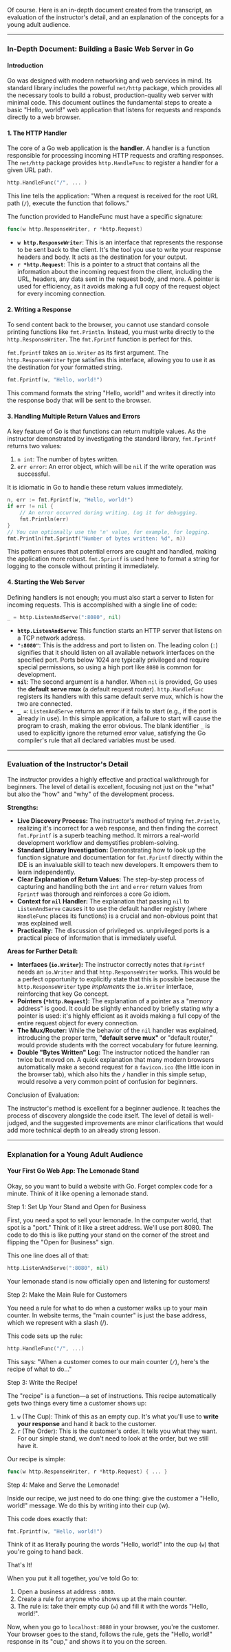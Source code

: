 Of course. Here is an in-depth document created from the transcript, an evaluation of the instructor's detail, and an explanation of the concepts for a young adult audience.

---

### In-Depth Document: Building a Basic Web Server in Go

#### Introduction

Go was designed with modern networking and web services in mind. Its standard library includes the powerful `net/http` package, which provides all the necessary tools to build a robust, production-quality web server with minimal code. This document outlines the fundamental steps to create a basic "Hello, world!" web application that listens for requests and responds directly to a web browser.

#### 1. The HTTP Handler

The core of a Go web application is the **handler**. A handler is a function responsible for processing incoming HTTP requests and crafting responses. The `net/http` package provides `http.HandleFunc` to register a handler for a given URL path.


```Go
http.HandleFunc("/", ... )
```

This line tells the application: "When a request is received for the root URL path (`/`), execute the function that follows."

The function provided to HandleFunc must have a specific signature:

```go
func(w http.ResponseWriter, r *http.Request)
```


- **`w http.ResponseWriter`**: This is an interface that represents the response to be sent back to the client. It's the tool you use to write your response headers and body. It acts as the destination for your output.
- **`r *http.Request`**: This is a pointer to a struct that contains all the information about the incoming request from the client, including the URL, headers, any data sent in the request body, and more. A pointer is used for efficiency, as it avoids making a full copy of the request object for every incoming connection.

#### 2. Writing a Response

To send content back to the browser, you cannot use standard console printing functions like `fmt.Println`. Instead, you must write directly to the `http.ResponseWriter`. The `fmt.Fprintf` function is perfect for this.

`fmt.Fprintf` takes an `io.Writer` as its first argument. The `http.ResponseWriter` type satisfies this interface, allowing you to use it as the destination for your formatted string.



```Go
fmt.Fprintf(w, "Hello, world!")
```

This command formats the string "Hello, world!" and writes it directly into the response body that will be sent to the browser.

#### 3. Handling Multiple Return Values and Errors

A key feature of Go is that functions can return multiple values. As the instructor demonstrated by investigating the standard library, `fmt.Fprintf` returns two values:

1. `n int`: The number of bytes written.
2. `err error`: An error object, which will be `nil` if the write operation was successful.

It is idiomatic in Go to handle these return values immediately.



```Go
n, err := fmt.Fprintf(w, "Hello, world!")
if err != nil {
    // An error occurred during writing. Log it for debugging.
    fmt.Println(err)
}
// You can optionally use the 'n' value, for example, for logging.
fmt.Println(fmt.Sprintf("Number of bytes written: %d", n))
```

This pattern ensures that potential errors are caught and handled, making the application more robust. `fmt.Sprintf` is used here to format a string for logging to the console without printing it immediately.

#### 4. Starting the Web Server

Defining handlers is not enough; you must also start a server to listen for incoming requests. This is accomplished with a single line of code:


```Go
_ = http.ListenAndServe(":8080", nil)
```

- **`http.ListenAndServe`**: This function starts an HTTP server that listens on a TCP network address.
- **`":8080"`**: This is the address and port to listen on. The leading colon (`:`) signifies that it should listen on all available network interfaces on the specified port. Ports below 1024 are typically privileged and require special permissions, so using a high port like `8080` is common for development.
- **`nil`**: The second argument is a handler. When `nil` is provided, Go uses the **default serve mux** (a default request router). `http.HandleFunc` registers its handlers with this same default serve mux, which is how the two are connected.
- **`_ =`**: `ListenAndServe` returns an error if it fails to start (e.g., if the port is already in use). In this simple application, a failure to start will cause the program to crash, making the error obvious. The blank identifier `_` is used to explicitly ignore the returned error value, satisfying the Go compiler's rule that all declared variables must be used.

---

### Evaluation of the Instructor's Detail

The instructor provides a highly effective and practical walkthrough for beginners. The level of detail is excellent, focusing not just on the "what" but also the "how" and "why" of the development process.

**Strengths:**

- **Live Discovery Process:** The instructor's method of trying `fmt.Println`, realizing it's incorrect for a web response, and then finding the correct `fmt.Fprintf` is a superb teaching method. It mirrors a real-world development workflow and demystifies problem-solving.
- **Standard Library Investigation:** Demonstrating how to look up the function signature and documentation for `fmt.Fprintf` directly within the IDE is an invaluable skill to teach new developers. It empowers them to learn independently.
- **Clear Explanation of Return Values:** The step-by-step process of capturing and handling both the `int` and `error` return values from `Fprintf` was thorough and reinforces a core Go idiom.
- **Context for `nil` Handler:** The explanation that passing `nil` to `ListenAndServe` causes it to use the default handler registry (where `HandleFunc` places its functions) is a crucial and non-obvious point that was explained well.
- **Practicality:** The discussion of privileged vs. unprivileged ports is a practical piece of information that is immediately useful.

**Areas for Further Detail:**

- **Interfaces (`io.Writer`):** The instructor correctly notes that `Fprintf` needs an `io.Writer` and that `http.ResponseWriter` works. This would be a perfect opportunity to explicitly state that this is possible because the `http.ResponseWriter` type _implements_ the `io.Writer` interface, reinforcing that key Go concept.
- **Pointers (`*http.Request`):** The explanation of a pointer as a "memory address" is good. It could be slightly enhanced by briefly stating _why_ a pointer is used: it's highly efficient as it avoids making a full copy of the entire request object for every connection.
- **The Mux/Router:** While the behavior of the `nil` handler was explained, introducing the proper term, **"default serve mux"** or "default router," would provide students with the correct vocabulary for future learning.
- **Double "Bytes Written" Log:** The instructor noticed the handler ran twice but moved on. A quick explanation that many modern browsers automatically make a second request for a `favicon.ico` (the little icon in the browser tab), which also hits the `/` handler in this simple setup, would resolve a very common point of confusion for beginners.

Conclusion of Evaluation:

The instructor's method is excellent for a beginner audience. It teaches the process of discovery alongside the code itself. The level of detail is well-judged, and the suggested improvements are minor clarifications that would add more technical depth to an already strong lesson.

---

### Explanation for a Young Adult Audience

#### Your First Go Web App: The Lemonade Stand

Okay, so you want to build a website with Go. Forget complex code for a minute. Think of it like opening a lemonade stand.

Step 1: Set Up Your Stand and Open for Business

First, you need a spot to sell your lemonade. In the computer world, that spot is a "port." Think of it like a street address. We'll use port 8080. The code to do this is like putting your stand on the corner of the street and flipping the "Open for Business" sign.

This one line does all of that:
```go
http.ListenAndServe(":8080", nil)
```

Your lemonade stand is now officially open and listening for customers!

Step 2: Make the Main Rule for Customers

You need a rule for what to do when a customer walks up to your main counter. In website terms, the "main counter" is just the base address, which we represent with a slash (/).

This code sets up the rule:
```go
http.HandleFunc("/", ...)
```


This says: "When a customer comes to our main counter (`/`), here's the recipe of what to do..."

Step 3: Write the Recipe!

The "recipe" is a function—a set of instructions. This recipe automatically gets two things every time a customer shows up:

1. `w` (The Cup): Think of this as an empty cup. It's what you'll use to **write your response** and hand it back to the customer.
2. `r` (The Order): This is the customer's order. It tells you what they want. For our simple stand, we don't need to look at the order, but we still have it.

Our recipe is simple:

```go
func(w http.ResponseWriter, r *http.Request) { ... }
```

Step 4: Make and Serve the Lemonade!

Inside our recipe, we just need to do one thing: give the customer a "Hello, world!" message. We do this by writing into their cup (w).

This code does exactly that:

```go
fmt.Fprintf(w, "Hello, world!")
```


Think of it as literally pouring the words "Hello, world!" into the cup (`w`) that you're going to hand back.

That's It!

When you put it all together, you've told Go to:

1. Open a business at address `:8080`.
2. Create a rule for anyone who shows up at the main counter.
3. The rule is: take their empty cup (`w`) and fill it with the words "Hello, world!".

Now, when you go to `localhost:8080` in your browser, you're the customer. Your browser goes to the stand, follows the rule, gets the "Hello, world!" response in its "cup," and shows it to you on the screen.